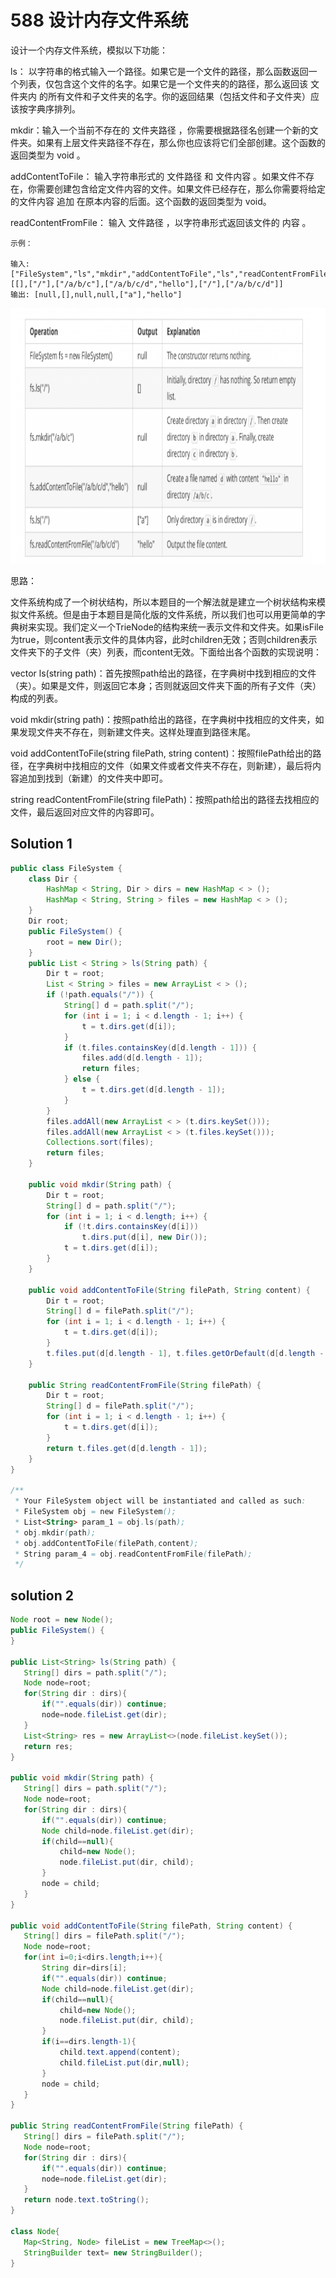 # 588 设计内存文件系统

设计一个内存文件系统，模拟以下功能：

ls： 以字符串的格式输入一个路径。如果它是一个文件的路径，那么函数返回一个列表，仅包含这个文件的名字。如果它是一个文件夹的的路径，那么返回该 文件夹内 的所有文件和子文件夹的名字。你的返回结果（包括文件和子文件夹）应该按字典序排列。

mkdir：输入一个当前不存在的 文件夹路径 ，你需要根据路径名创建一个新的文件夹。如果有上层文件夹路径不存在，那么你也应该将它们全部创建。这个函数的返回类型为 void 。

addContentToFile： 输入字符串形式的 文件路径 和 文件内容 。如果文件不存在，你需要创建包含给定文件内容的文件。如果文件已经存在，那么你需要将给定的文件内容 追加 在原本内容的后面。这个函数的返回类型为 void。

readContentFromFile： 输入 文件路径 ，以字符串形式返回该文件的 内容 。
```
示例：

输入: 
["FileSystem","ls","mkdir","addContentToFile","ls","readContentFromFile"]
[[],["/"],["/a/b/c"],["/a/b/c/d","hello"],["/"],["/a/b/c/d"]]
输出: [null,[],null,null,["a"],"hello"] 
```
![avatar](./pic/2.png)

思路：

文件系统构成了一个树状结构，所以本题目的一个解法就是建立一个树状结构来模拟文件系统。但是由于本题目是简化版的文件系统，所以我们也可以用更简单的字典树来实现。我们定义一个TrieNode的结构来统一表示文件和文件夹。如果isFile为true，则content表示文件的具体内容，此时children无效；否则children表示文件夹下的子文件（夹）列表，而content无效。下面给出各个函数的实现说明：

vector<string> ls(string path)：首先按照path给出的路径，在字典树中找到相应的文件（夹）。如果是文件，则返回它本身；否则就返回文件夹下面的所有子文件（夹）构成的列表。

void mkdir(string path)：按照path给出的路径，在字典树中找相应的文件夹，如果发现文件夹不存在，则新建文件夹。这样处理直到路径末尾。

void addContentToFile(string filePath, string content)：按照filePath给出的路径，在字典树中找相应的文件（如果文件或者文件夹不存在，则新建），最后将内容追加到找到（新建）的文件夹中即可。

string readContentFromFile(string filePath)：按照path给出的路径去找相应的文件，最后返回对应文件的内容即可。

## Solution 1
```java
public class FileSystem {
    class Dir {
        HashMap < String, Dir > dirs = new HashMap < > ();
        HashMap < String, String > files = new HashMap < > ();
    }
    Dir root;
    public FileSystem() {
        root = new Dir();
    }
    public List < String > ls(String path) {
        Dir t = root;
        List < String > files = new ArrayList < > ();
        if (!path.equals("/")) {
            String[] d = path.split("/");
            for (int i = 1; i < d.length - 1; i++) {
                t = t.dirs.get(d[i]);
            }
            if (t.files.containsKey(d[d.length - 1])) {
                files.add(d[d.length - 1]);
                return files;
            } else {
                t = t.dirs.get(d[d.length - 1]);
            }
        }
        files.addAll(new ArrayList < > (t.dirs.keySet()));
        files.addAll(new ArrayList < > (t.files.keySet()));
        Collections.sort(files);
        return files;
    }

    public void mkdir(String path) {
        Dir t = root;
        String[] d = path.split("/");
        for (int i = 1; i < d.length; i++) {
            if (!t.dirs.containsKey(d[i]))
                t.dirs.put(d[i], new Dir());
            t = t.dirs.get(d[i]);
        }
    }

    public void addContentToFile(String filePath, String content) {
        Dir t = root;
        String[] d = filePath.split("/");
        for (int i = 1; i < d.length - 1; i++) {
            t = t.dirs.get(d[i]);
        }
        t.files.put(d[d.length - 1], t.files.getOrDefault(d[d.length - 1], "") + content);
    }

    public String readContentFromFile(String filePath) {
        Dir t = root;
        String[] d = filePath.split("/");
        for (int i = 1; i < d.length - 1; i++) {
            t = t.dirs.get(d[i]);
        }
        return t.files.get(d[d.length - 1]);
    }
}

/**
 * Your FileSystem object will be instantiated and called as such:
 * FileSystem obj = new FileSystem();
 * List<String> param_1 = obj.ls(path);
 * obj.mkdir(path);
 * obj.addContentToFile(filePath,content);
 * String param_4 = obj.readContentFromFile(filePath);
 */
 ```

 ## solution 2
 ```java
 Node root = new Node();
public FileSystem() {
}

public List<String> ls(String path) {
    String[] dirs = path.split("/");
    Node node=root;
    for(String dir : dirs){
        if("".equals(dir)) continue;
        node=node.fileList.get(dir);
    }
    List<String> res = new ArrayList<>(node.fileList.keySet());
    return res;
}

public void mkdir(String path) {
    String[] dirs = path.split("/");
    Node node=root;
    for(String dir : dirs){
        if("".equals(dir)) continue;
        Node child=node.fileList.get(dir);
        if(child==null){
            child=new Node();
            node.fileList.put(dir, child);
        }
        node = child;
    }
}

public void addContentToFile(String filePath, String content) {
    String[] dirs = filePath.split("/");
    Node node=root;
    for(int i=0;i<dirs.length;i++){
        String dir=dirs[i];
        if("".equals(dir)) continue;
        Node child=node.fileList.get(dir);
        if(child==null){
            child=new Node();
            node.fileList.put(dir, child);
        }
        if(i==dirs.length-1){
            child.text.append(content);
            child.fileList.put(dir,null);
        }
        node = child;
    }
}

public String readContentFromFile(String filePath) {
    String[] dirs = filePath.split("/");
    Node node=root;
    for(String dir : dirs){
        if("".equals(dir)) continue;
        node=node.fileList.get(dir);
    }
    return node.text.toString();
}
    
class Node{
    Map<String, Node> fileList = new TreeMap<>();
    StringBuilder text= new StringBuilder();
}
```